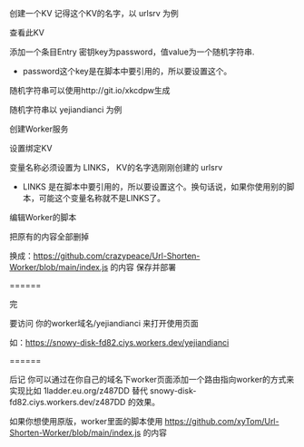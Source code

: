 创建一个KV
记得这个KV的名字，以 urlsrv 为例



查看此KV

添加一个条目Entry
密钥key为password，值value为一个随机字符串.

* password这个key是在脚本中要引用的，所以要设置这个。

随机字符串可以使用http://git.io/xkcdpw生成

随机字符串以 yejiandianci 为例



创建Worker服务



设置绑定KV




变量名称必须设置为 LINKS， KV的名字选刚刚创建的 urlsrv

* LINKS 是在脚本中要引用的，所以要设置这个。换句话说，如果你使用别的脚本，可能这个变量名称就不是LINKS了。

编辑Worker的脚本


把原有的内容全部删掉



换成：https://github.com/crazypeace/Url-Shorten-Worker/blob/main/index.js 的内容
保存并部署


======

完

要访问 你的worker域名/yejiandianci 来打开使用页面

如：https://snowy-disk-fd82.ciys.workers.dev/yejiandianci

======

后记
你可以通过在你自己的域名下worker页面添加一个路由指向worker的方式来实现比如 1ladder.eu.org/z487DD 替代 snowy-disk-fd82.ciys.workers.dev/z487DD 的效果。

如果你想使用原版，worker里面的脚本使用 https://github.com/xyTom/Url-Shorten-Worker/blob/main/index.js 的内容
